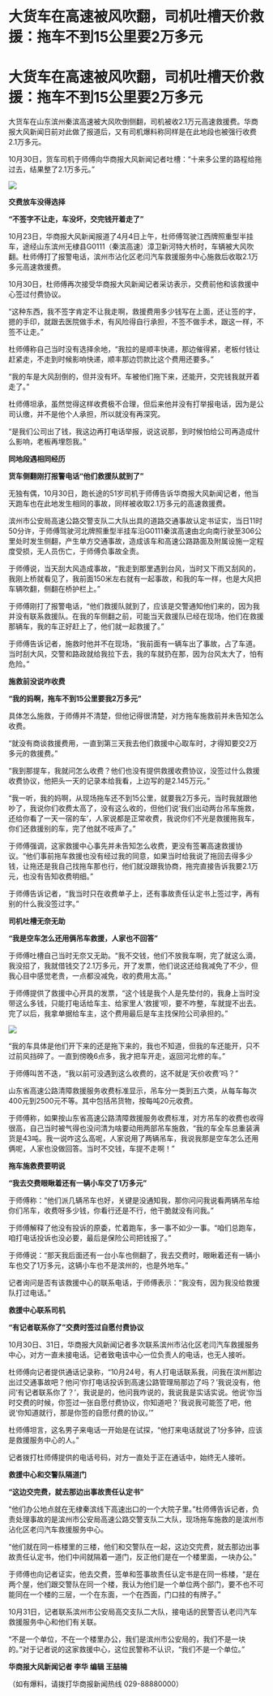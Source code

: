# 大货车在高速被风吹翻，司机吐槽天价救援：拖车不到15公里要2万多元

# 大货车在高速被风吹翻，司机吐槽天价救援：拖车不到15公里要2万多元

大货车在山东滨州秦滨高速被大风吹倒侧翻，司机被收2.1万元高速救援费。华商报大风新闻日前对此做了报道后，又有司机爆料称同样是在此地段也被强行收费2.1万多元。

10月30日，货车司机于师傅向华商报大风新闻记者吐槽：“十来多公里的路程给拖过去，结果整了2.1万多元。”

![](https://inews.gtimg.com/om_bt/OwZJkWB8ltcDIa9xPfI0fKbE5_Ih_LNEDKL1zYvYXniWsAA/1000)

**交费放车没得选择**

**“不签字不让走，车没坏，交完钱开着走了”**

10月23日，华商报大风新闻报道了4月4日上午，杜师傅驾驶江西牌照重型半挂车，途经山东滨州无棣县G0111（秦滨高速）漳卫新河特大桥时，车辆被大风吹翻。杜师傅打了报警电话，滨州市沾化区老闫汽车救援服务中心施救后收取2.1万多元高速救援费。

10月30日，杜师傅再次接受华商报大风新闻记者采访表示，交费前他和该救援中心签过付费协议。

“这种东西，我不签字肯定不让我走啊，救援费用多少钱写在上面，还让签的字，摁的手印，就跟去医院做手术，有风险得自行承担，不签不做手术，跟这一样，不签不让走。”

杜师傅称自己当时没有选择余地，“我拉的是顺丰快递，那边催得紧，老板付钱让赶紧走，不走到时候影响快递，顺丰那边罚款比这个费用还要多。”

“我的车是大风刮倒的，但并没有坏。车被他们拖下来，还能开，交完钱我就开着走了。”

杜师傅坦承，虽然觉得这样收费极不合理，但后来他并没有打举报电话，因为是公司认缴，并不是他个人承担，所以就没有再深究。

“是我们公司出了钱，我这边再打电话举报，说这说那，到时候怕给公司再造成什么影响，老板再埋怨我。”

**同地段遇相同经历**

**货车侧翻刚打报警电话“他们救援队就到了”**

无独有偶，10月30日，跑长途的51岁司机于师傅告诉华商报大风新闻记者，他当天跑车也在此地发生相同的事故，同样被收取2.1万多元的高速救援费。

滨州市公安局高速公路交警支队二大队出具的道路交通事故认定书证实，当日11时50分许，于师傅驾驶河北牌照重型半挂车沿G0111秦滨高速由北向南行驶至306公里处时发生侧翻，产生单方交通事故，造成该车和高速公路路面及附属设施一定程度受损，无人员伤亡，于师傅负事故全责。

于师傅说，当天刮大风造成事故，“我走到那里遇到台风，当时又下雨又刮风的，我刚上桥就看见了，我前面150米左右就有一起事故，和我的车一样，也是大风把车辆吹翻，侧翻在桥护栏上。”

于师傅刚打了报警电话，“他们救援队就到了，应该是交警通知他们来的，因为我并没有联系救援队。在我的车侧翻之前，可能当天救援队已经在现场，他们在救援那辆车，我的车正好赶上了，他们就一起救援了。”

于师傅告诉记者，施救时他并不在现场，“我前面有一辆车出了事故，占了车道。当时刮大风，交警和路政就给我拉下去，我的车就扔在那，因为台风太大了，怕有危险。”

**施救前没说咋收费**

**“我的妈啊，拖车不到15公里要我2万多元”**

具体怎么施救，于师傅并不清楚，但他记得很清楚，对方拖车施救前并未告知怎么收费。

“就没有商谈救援费用，一直到第三天我去他们救援中心取车时，才得知要交2万多元的救援费。”

“我到那提车，我就问怎么收费？他们也没有提供救援收费协议，没签过什么救援收费协议，他把头一天的记录本给我看，上边写的是2.145万元。”

“我一听，我的妈啊，从现场拖车还不到15公里，就要我2万多元，当时我就跟他吵了，我说你们收费太高了，没有这么收的，但他们说‘我们出动两台吊车施救，还给你看了一天一宿的车’，人家说都是正常收费，我说你们不光是救援拖我车，你们还救援别的车，完了他就不吱声了。”

于师傅强调，这家救援中心事先并未告知怎么收费，更没有签署高速救援协议。“他们事前拖车救援也没有经过我的同意，如果当时给我说了拖回去得多少钱，让拖还是我自己找拖车那也行，他们就没跟我协商，拖完直接告诉我要2.1万元，也没有告知收费明细。”

于师傅告诉记者，“我当时只在收费单子上，还有事故责任认定书上签过字，再有别的什么我没签过字。”

**司机吐槽无奈无助**

**“我是空车怎么还用俩吊车救援，人家也不回答”**

于师傅吐槽自己当时无奈又无助。“我不交钱，他们不放我车啊，完了就这么滴，我没招了，我就借钱交了2.1万多元，开了发票，他们说这还给我减免了不少，但我心目中感觉老贵，一点都没减免，收的费用太高。”

于师傅提供了救援中心开具的发票，“这个钱是我个人是先垫付的，我身上当时没带这么多钱，只能打电话给车主、给家里人‘救援’呗，要不咋整，车就提不出去。完了以后，我拿单据给车主，这个费用最后是车主找保险公司承担的。”

![](https://inews.gtimg.com/om_bt/OPtT9lDqEwl5RNpl06ueE4mqmshT5qdeujK6vQeUxBr1QAA/1000)

“我的车具体是他们开下来的还是拖下来的，我也不知道，但我的车还能开，只不过前风挡碎了。一直到傍晚6点多，我才把车开走，返回河北修的车。”

于师傅叫苦不迭，“我以前可没遇到这么收费的，这不就是‘天价收费’吗？”

山东省高速公路清障救援服务收费标准显示，吊车分一类到五六类，从每车每次400元到2500元不等。其中包括吊货物，按每吨20元收费。

于师傅称，如果按山东省高速公路清障救援服务收费标准，对方吊车的收费也收得很高，自己当时被气得也没问清为啥要动用两部吊车施救，“我的车全车总重装满货是43吨。我一说咋这么高呢，人家说用了两辆吊车，我说我那是空车怎么还用俩呢，人家也没做回答。当时不交钱，车提不走啊！”

**拖车施救费要明说**

**“我去交费眼瞅着还有一辆小车交了1万多元”**

于师傅称：“他们派几辆吊车也好，关键是没通知我，那你问问我说看两辆吊车给你们吊车，收费呀多少钱，你看行还是不行，他干脆就没有问我。”

于师傅解释了他没有投诉的原委，忙着跑车，多一事不如少一事。“咱们总跑车，咱打电话投诉也没必要，最后是保险公司把钱报了。”

于师傅说：“那天我后面还有一台小车也侧翻了，我去交费时，眼瞅着还有一辆小车也交了1万多元，这辆小车也不是滨州的，也是外地车。”

记者询问是否有该救援中心的联系电话，于师傅表示：“我没有，因为我没给救援队打过电话。”

**救援中心联系司机**

**“有记者联系你了”交费时签过自愿付费协议**

10月30日、31日，华商报大风新闻记者多次联系滨州市沾化区老闫汽车救援服务中心，对方一直未接电话。记者致电该中心一位负责人的电话，也无人接听。

杜师傅向记者提供通话记录称，“10月24号，有人打电话联系我，问我在滨州那边出过交通事故吧？他问‘你打电话投诉到高速公路管理局那边了吗？’我说没有，他问‘有记者联系你了？’，我说是的，他问我咋说的，我说我是实话实说。他说‘你当时交费的时候，你签过一张自愿付费协议，你知道吧？’我说我可能签了吧，他说‘你知道就行，那是你签的自愿付费的协议。’”

杜师傅坦言，这名男子来电话一开始是在试探，“他打来电话就说了1分多钟，应该是救援服务中心的人。”

记者拨打杜师傅提供的电话号码，对方一直处于正在通话中，始终无人接听。

**救援中心和交警队隔道门**

**“这边交完费，就去那边出事故责任认定书”**

“他们办公地点就在无棣秦滨线下高速出口的一个大院子里。”杜师傅告诉记者，负责处理事故的是滨州市公安局高速公路交警支队二大队，现场拖车施救的是滨州市沾化区老闫汽车救援服务中心。

“他们就在同一栋楼里的三楼，他们和交警队在一起，这边交完费，就去那边出事故责任认定书，他们中间就隔着一道门，反正他们是在一个楼里面，一块办公。”

于师傅也向记者证实，他去交费，签单和签事故责任认定书是在同一栋楼，“是在两个屋，他们跟交警队在同一个楼，我认为他们是一个单位两个部门，要不也不可能同在一个楼的三层，一个在东面，一个在西面，门口挂的有牌子。”

10月31日，记者联系滨州市公安局高交支队二大队，接电话的民警否认老闫汽车救援服务中心和他们有关联。

“不是一个单位，不在一个楼里办公，我们是滨州市公安局的，我们不是一块的。”对于记者说的这家救援中心，这位民警称不认识，“我们不是一个单位。”

**华商报大风新闻记者 李华 编辑 王喆楠**

（如有爆料，请拨打华商报新闻热线 029-88880000）

